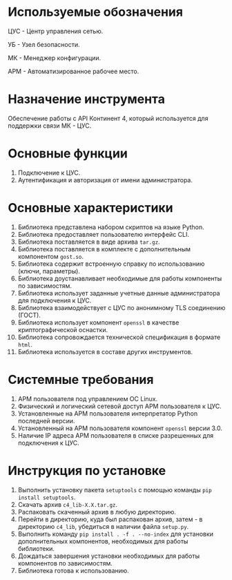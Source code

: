 # Используемые обозначения

ЦУС - Центр управления сетью.

УБ - Узел безопасности.

МК - Менеджер конфигурации.

АРМ - Автоматизированное рабочее место.

# Назначение инструмента

Обеспечение работы с API Континент 4, который используется для поддержки связи МК - ЦУС.

# Основные функции

1. Подключение к ЦУС.
2. Аутентификация и авторизация от имени администратора.

# Основные характеристики

1. Библиотека представлена набором скриптов на языке Python.
2. Библиотека предоставляет пользователю интерфейс CLI.
3. Библиотека поставляется в виде архива `tar.gz`.
4. Библиотека поставляется в комплекте с дополнительным компонентом `gost.so`.
6. Библиотека содержит встроенную справку по использованию (ключи, параметры).
7. Библиотека доустанавливает необходимые для работы компоненты по зависимостям.
8. Библиотека использует заданные учетные данные администратора для подключения к ЦУС.
9. Библиотека взаимодействует с ЦУС по анонимному TLS соединению (ГОСТ).
10. Библиотека использует компонент `openssl` в качестве криптографической оснастки.
11. Библиотека сопровождается технической спецификация в формате `html`.
12. Библиотека используется в составе других инструментов.

# Системные требования

1. АРМ пользователя под управлением ОС Linux.
2. Физический и логический сетевой доступ АРМ пользователя к ЦУС.
3. Установленные на АРМ пользователя интерпретатор Python последней версии.
4. Установленный на АРМ пользователя компонент `openssl` версии 3.0.
5. Наличие IP адреса АРМ пользователя в списке разрешенных для подключения к ЦУС.

# Инструкция по установке

1. Выполнить установку пакета `setuptools` с помощью команды `pip install setuptools`.
2. Скачать архив `c4_lib-X.X.tar.gz`.
3. Распаковать скаченный архив в любую директорию.
4. Перейти в директорию, куда был распакован архив, затем - в директорию `c4_lib`, убедиться в наличии файла `setup.py`.
5. Выполнить команду `pip install . -f . --no-index` для установки дополнительных компонентов, необходимых для работы библиотеки.
6. Дождаться завершения установки необходимых для работы компонентов по зависимостям.
7. Библиотека готова к использованию.
